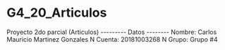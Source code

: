 # G4_20_Articulos
Proyecto 2do parcial (Articulos)
--------- Datos --------
Nombre: Carlos Mauricio Martinez Gonzales
N Cuenta: 20181003268
N Grupo: Grupo #4
